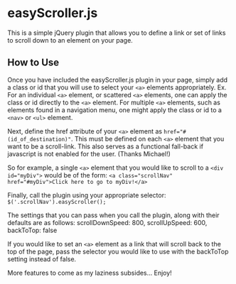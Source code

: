 easyScroller.js
============
This is a simple jQuery plugin that allows you to define a link or set of links to scroll down to an element on your page.

How to Use
----------
Once you have included the easyScroller.js plugin in your page, simply add a class or id that you will use to select your `<a>` elements appropriately.
Ex.  For an individual `<a>` element, or scattered `<a>` elements, one can apply the class or id directly to the `<a>` element.  For multiple `<a>` elements, such as elements found in a navigation menu, one might apply the class or id to a `<nav>` or `<ul>` element.

Next, define the href attribute of your `<a>` element as `href="#(id_of_destination)"`.  This must be defined on each `<a>` element that you want to be a scroll-link.  This also serves as a functional fall-back if javascript is not enabled for the user.  (Thanks Michael!)

So for example, a single `<a>` element that you would like to scroll to a `<div id="myDiv">` would be of the form: 
```<a class="scrollNav" href="#myDiv">Click here to go to myDiv!</a>```

Finally, call the plugin using your appropriate selector:
`$('.scrollNav').easyScroller();`

The settings that you can pass when you call the plugin, along with their defaults are as follows:
    scrollDownSpeed: 800,
    scrollUpSpeed: 600,
    backToTop: false
    
If you would like to set an `<a>` element as a link that will scroll back to the top of the page, pass the selector you would like to use with the backToTop setting instead of false.

More features to come as my laziness subsides... Enjoy!
